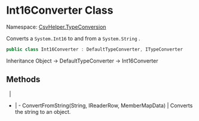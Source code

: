 # Int16Converter Class

Namespace: [CsvHelper.TypeConversion](/api/CsvHelper.TypeConversion)

Converts a ``System.Int16`` to and from a ``System.String`` .

```cs
public class Int16Converter : DefaultTypeConverter, ITypeConverter
```

Inheritance Object -> DefaultTypeConverter -> Int16Converter

## Methods
&nbsp; | &nbsp;
- | -
ConvertFromString(String, IReaderRow, MemberMapData) | Converts the string to an object.
